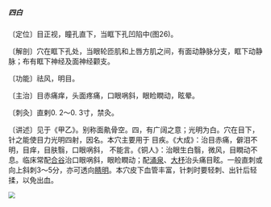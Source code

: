 ##### 四白

〔定位〕目正视，瞳孔直下，当眶下孔凹陷中(图26)。

〔解剖〕穴在眶下孔处，当眼轮匝肌和上唇方肌之间，有面动静脉分支，眶下动静脉；布有眶下神经及面神经颧支。

〔功能〕祛风，明目。 

〔主治〕目赤痛痒，头面疼痛，口眼㖞斜，眼睑瞤动，眩晕。

〔刺灸〕直剌0. 2〜0. 3寸，禁灸。

〔讲述〕见于《甲乙》。别称面鼽骨空。四，有广阔之意；光明为白。穴在目下，针之能使目力光明四射，因名。本穴主要用于 目疾。《大成》：治目赤痛，僻泪不明，目痒，目肤翳，口眼㖞斜， 不能言。《铜人》：治眼生白翳，微风，目瞤动不息。临床常配[合谷](https://www.gmzyjc.com/read/zjs/zjs3.1.1-3-0.1.2.3.4.md)治口眼㖞斜，眼睑瞤动；配[涌泉](https://www.gmzyjc.com/read/zjs/zjs3.1.7-8-0.0.2.3.1.md)、[大杼](https://www.gmzyjc.com/read/zjs/zjs3.1.7-8-0.0.1.3.11.md)治头痛目眩。一般直刺或向上斜刺3〜5分，亦可透向[睛明](https://www.gmzyjc.com/read/zjs/zjs3.1.7-8-0.0.1.3.1.md)。本穴皮下血管丰富，针刺时要轻刺、出针后轻揉，以免出血。

<img src="img/图26.jpg" style="zoom:80%;" />
